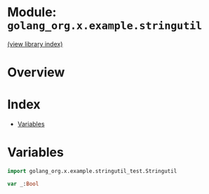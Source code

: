 # Module: `golang_org.x.example.stringutil`

[(view library index)](../../../../golibs.md)


# Overview


 


# Index


- [Variables](<#variables>)

# Variables


```haxe
import golang_org.x.example.stringutil_test.Stringutil
```


```haxe
var _:Bool
```


